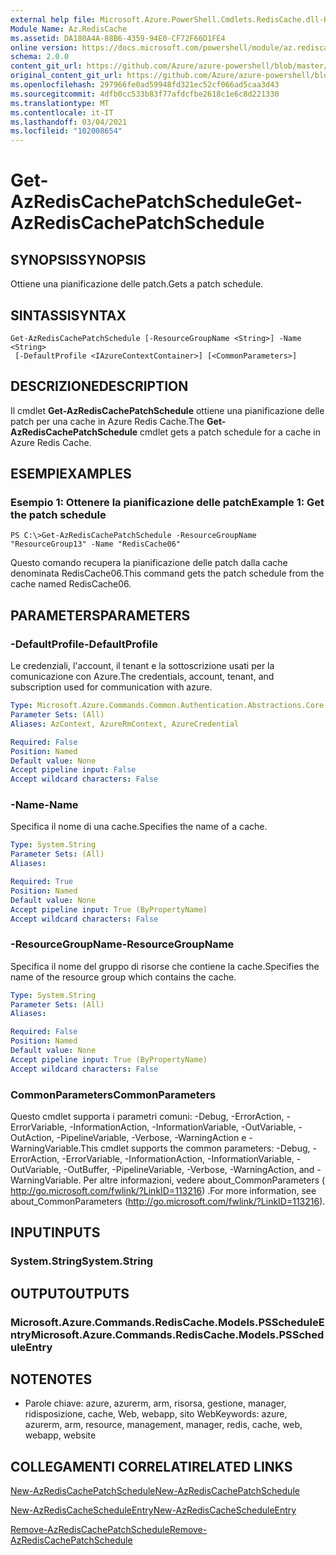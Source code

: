 ```yaml
---
external help file: Microsoft.Azure.PowerShell.Cmdlets.RedisCache.dll-Help.xml
Module Name: Az.RedisCache
ms.assetid: DA180A4A-88B6-4359-94E0-CF72F66D1FE4
online version: https://docs.microsoft.com/powershell/module/az.rediscache/get-azrediscachepatchschedule
schema: 2.0.0
content_git_url: https://github.com/Azure/azure-powershell/blob/master/src/RedisCache/RedisCache/help/Get-AzRedisCachePatchSchedule.md
original_content_git_url: https://github.com/Azure/azure-powershell/blob/master/src/RedisCache/RedisCache/help/Get-AzRedisCachePatchSchedule.md
ms.openlocfilehash: 297966fe0ad59948fd321ec52cf066ad5caa3d43
ms.sourcegitcommit: 4dfb0cc533b83f77afdcfbe2618c1e6c8d221330
ms.translationtype: MT
ms.contentlocale: it-IT
ms.lasthandoff: 03/04/2021
ms.locfileid: "102008654"
---
```

# <span data-ttu-id="3dbdc-101">Get-AzRedisCachePatchSchedule</span><span class="sxs-lookup"><span data-stu-id="3dbdc-101">Get-AzRedisCachePatchSchedule</span></span>

## <span data-ttu-id="3dbdc-102">SYNOPSIS</span><span class="sxs-lookup"><span data-stu-id="3dbdc-102">SYNOPSIS</span></span>
<span data-ttu-id="3dbdc-103">Ottiene una pianificazione delle patch.</span><span class="sxs-lookup"><span data-stu-id="3dbdc-103">Gets a patch schedule.</span></span>

## <span data-ttu-id="3dbdc-104">SINTASSI</span><span class="sxs-lookup"><span data-stu-id="3dbdc-104">SYNTAX</span></span>

```
Get-AzRedisCachePatchSchedule [-ResourceGroupName <String>] -Name <String>
 [-DefaultProfile <IAzureContextContainer>] [<CommonParameters>]
```

## <span data-ttu-id="3dbdc-105">DESCRIZIONE</span><span class="sxs-lookup"><span data-stu-id="3dbdc-105">DESCRIPTION</span></span>
<span data-ttu-id="3dbdc-106">Il cmdlet **Get-AzRedisCachePatchSchedule** ottiene una pianificazione delle patch per una cache in Azure Redis Cache.</span><span class="sxs-lookup"><span data-stu-id="3dbdc-106">The **Get-AzRedisCachePatchSchedule** cmdlet gets a patch schedule for a cache in Azure Redis Cache.</span></span>

## <span data-ttu-id="3dbdc-107">ESEMPI</span><span class="sxs-lookup"><span data-stu-id="3dbdc-107">EXAMPLES</span></span>

### <span data-ttu-id="3dbdc-108">Esempio 1: Ottenere la pianificazione delle patch</span><span class="sxs-lookup"><span data-stu-id="3dbdc-108">Example 1: Get the patch schedule</span></span>
```
PS C:\>Get-AzRedisCachePatchSchedule -ResourceGroupName "ResourceGroup13" -Name "RedisCache06"
```

<span data-ttu-id="3dbdc-109">Questo comando recupera la pianificazione delle patch dalla cache denominata RedisCache06.</span><span class="sxs-lookup"><span data-stu-id="3dbdc-109">This command gets the patch schedule from the cache named RedisCache06.</span></span>

## <span data-ttu-id="3dbdc-110">PARAMETERS</span><span class="sxs-lookup"><span data-stu-id="3dbdc-110">PARAMETERS</span></span>

### <span data-ttu-id="3dbdc-111">-DefaultProfile</span><span class="sxs-lookup"><span data-stu-id="3dbdc-111">-DefaultProfile</span></span>
<span data-ttu-id="3dbdc-112">Le credenziali, l'account, il tenant e la sottoscrizione usati per la comunicazione con Azure.</span><span class="sxs-lookup"><span data-stu-id="3dbdc-112">The credentials, account, tenant, and subscription used for communication with azure.</span></span>

```yaml
Type: Microsoft.Azure.Commands.Common.Authentication.Abstractions.Core.IAzureContextContainer
Parameter Sets: (All)
Aliases: AzContext, AzureRmContext, AzureCredential

Required: False
Position: Named
Default value: None
Accept pipeline input: False
Accept wildcard characters: False
```

### <span data-ttu-id="3dbdc-113">-Name</span><span class="sxs-lookup"><span data-stu-id="3dbdc-113">-Name</span></span>
<span data-ttu-id="3dbdc-114">Specifica il nome di una cache.</span><span class="sxs-lookup"><span data-stu-id="3dbdc-114">Specifies the name of a cache.</span></span>

```yaml
Type: System.String
Parameter Sets: (All)
Aliases:

Required: True
Position: Named
Default value: None
Accept pipeline input: True (ByPropertyName)
Accept wildcard characters: False
```

### <span data-ttu-id="3dbdc-115">-ResourceGroupName</span><span class="sxs-lookup"><span data-stu-id="3dbdc-115">-ResourceGroupName</span></span>
<span data-ttu-id="3dbdc-116">Specifica il nome del gruppo di risorse che contiene la cache.</span><span class="sxs-lookup"><span data-stu-id="3dbdc-116">Specifies the name of the resource group which contains the cache.</span></span>

```yaml
Type: System.String
Parameter Sets: (All)
Aliases:

Required: False
Position: Named
Default value: None
Accept pipeline input: True (ByPropertyName)
Accept wildcard characters: False
```

### <span data-ttu-id="3dbdc-117">CommonParameters</span><span class="sxs-lookup"><span data-stu-id="3dbdc-117">CommonParameters</span></span>
<span data-ttu-id="3dbdc-118">Questo cmdlet supporta i parametri comuni: -Debug, -ErrorAction, -ErrorVariable, -InformationAction, -InformationVariable, -OutVariable, -OutAction, -PipelineVariable, -Verbose, -WarningAction e -WarningVariable.</span><span class="sxs-lookup"><span data-stu-id="3dbdc-118">This cmdlet supports the common parameters: -Debug, -ErrorAction, -ErrorVariable, -InformationAction, -InformationVariable, -OutVariable, -OutBuffer, -PipelineVariable, -Verbose, -WarningAction, and -WarningVariable.</span></span> <span data-ttu-id="3dbdc-119">Per altre informazioni, vedere about_CommonParameters ( http://go.microsoft.com/fwlink/?LinkID=113216) .</span><span class="sxs-lookup"><span data-stu-id="3dbdc-119">For more information, see about_CommonParameters (http://go.microsoft.com/fwlink/?LinkID=113216).</span></span>

## <span data-ttu-id="3dbdc-120">INPUT</span><span class="sxs-lookup"><span data-stu-id="3dbdc-120">INPUTS</span></span>

### <span data-ttu-id="3dbdc-121">System.String</span><span class="sxs-lookup"><span data-stu-id="3dbdc-121">System.String</span></span>

## <span data-ttu-id="3dbdc-122">OUTPUT</span><span class="sxs-lookup"><span data-stu-id="3dbdc-122">OUTPUTS</span></span>

### <span data-ttu-id="3dbdc-123">Microsoft.Azure.Commands.RedisCache.Models.PSScheduleEntry</span><span class="sxs-lookup"><span data-stu-id="3dbdc-123">Microsoft.Azure.Commands.RedisCache.Models.PSScheduleEntry</span></span>

## <span data-ttu-id="3dbdc-124">NOTE</span><span class="sxs-lookup"><span data-stu-id="3dbdc-124">NOTES</span></span>
* <span data-ttu-id="3dbdc-125">Parole chiave: azure, azurerm, arm, risorsa, gestione, manager, ridisposizione, cache, Web, webapp, sito Web</span><span class="sxs-lookup"><span data-stu-id="3dbdc-125">Keywords: azure, azurerm, arm, resource, management, manager, redis, cache, web, webapp, website</span></span>

## <span data-ttu-id="3dbdc-126">COLLEGAMENTI CORRELATI</span><span class="sxs-lookup"><span data-stu-id="3dbdc-126">RELATED LINKS</span></span>

[<span data-ttu-id="3dbdc-127">New-AzRedisCachePatchSchedule</span><span class="sxs-lookup"><span data-stu-id="3dbdc-127">New-AzRedisCachePatchSchedule</span></span>](./New-AzRedisCachePatchSchedule.md)

[<span data-ttu-id="3dbdc-128">New-AzRedisCacheScheduleEntry</span><span class="sxs-lookup"><span data-stu-id="3dbdc-128">New-AzRedisCacheScheduleEntry</span></span>](./New-AzRedisCacheScheduleEntry.md)

[<span data-ttu-id="3dbdc-129">Remove-AzRedisCachePatchSchedule</span><span class="sxs-lookup"><span data-stu-id="3dbdc-129">Remove-AzRedisCachePatchSchedule</span></span>](./Remove-AzRedisCachePatchSchedule.md)


